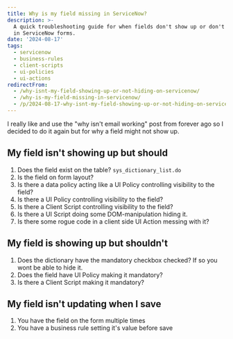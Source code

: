 ```yaml
---
title: Why is my field missing in ServiceNow?
description: >-
  A quick troubleshooting guide for when fields don't show up or don't hide as expected
  in ServiceNow forms.
date: '2024-08-17'
tags:
  - servicenow
  - business-rules
  - client-scripts
  - ui-policies
  - ui-actions
redirectFrom:
  - /why-isnt-my-field-showing-up-or-not-hiding-on-servicenow/
  - /why-is-my-field-missing-in-servicenow/
  - /p/2024-08-17-why-isnt-my-field-showing-up-or-not-hiding-on-servicenow/
---
```


I really like and use the "why isn't email working" post from forever ago so I decided to do it again but for why a field might not show up.

## My field isn't showing up but should

1.  Does the field exist on the table? `sys_dictionary_list.do`
2.  Is the field on form layout?
3.  Is there a data policy acting like a UI Policy controlling visibility to the field?
4.  Is there a UI Policy controlling visibility to the field?
5.  Is there a Client Script controlling visibility to the field?
6.  Is there a UI Script doing some DOM-manipulation hiding it.
7.  Is there some rogue code in a client side UI Action messing with it?

## My field is showing up but shouldn't

1.  Does the dictionary have the mandatory checkbox checked?  If so you wont be able to hide it.
2.  Does the field have UI Policy making it mandatory?
3.  Is there a Client Script making it mandatory?

## My field isn't updating when I save

1.  You have the field on the form multiple times
2.  You have a business rule setting it's value before save